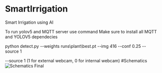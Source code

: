 # SmartIrrigation
Smart Irrigation using AI

To run yolov5 and MQTT server use command
Make sure to install all MQTT and YOLOV5 dependecies

python detect.py --weights runs\plant\best.pt --img 416 --conf 0.25 --source 1

--source 1 (1 for external webcam, 0 for internal webcam)
#Schematics
![Schematics Final](https://user-images.githubusercontent.com/95070425/170664702-9b0bf664-6124-439e-a505-07149bcbbc57.jpg)

